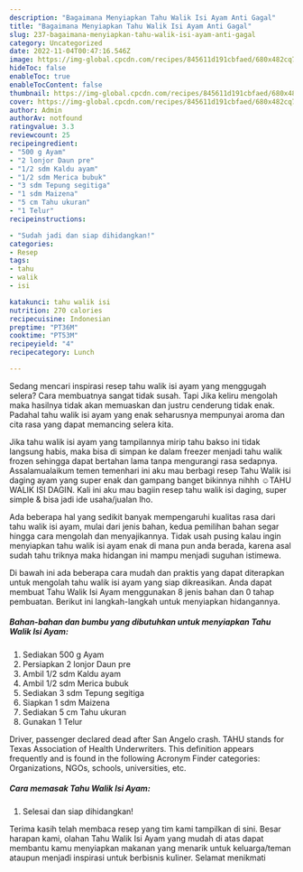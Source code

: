 ```yaml
---
description: "Bagaimana Menyiapkan Tahu Walik Isi Ayam Anti Gagal"
title: "Bagaimana Menyiapkan Tahu Walik Isi Ayam Anti Gagal"
slug: 237-bagaimana-menyiapkan-tahu-walik-isi-ayam-anti-gagal
category: Uncategorized
date: 2022-11-04T00:47:16.546Z
image: https://img-global.cpcdn.com/recipes/845611d191cbfaed/680x482cq70/tahu-walik-isi-ayam-foto-resep-utama.jpg
hideToc: false
enableToc: true
enableTocContent: false
thumbnail: https://img-global.cpcdn.com/recipes/845611d191cbfaed/680x482cq70/tahu-walik-isi-ayam-foto-resep-utama.jpg
cover: https://img-global.cpcdn.com/recipes/845611d191cbfaed/680x482cq70/tahu-walik-isi-ayam-foto-resep-utama.jpg
author: Admin
authorAv: notfound
ratingvalue: 3.3
reviewcount: 25
recipeingredient:
- "500 g Ayam"
- "2 lonjor Daun pre"
- "1/2 sdm Kaldu ayam"
- "1/2 sdm Merica bubuk"
- "3 sdm Tepung segitiga"
- "1 sdm Maizena"
- "5 cm Tahu ukuran"
- "1 Telur"
recipeinstructions:

- "Sudah jadi dan siap dihidangkan!"
categories:
- Resep
tags:
- tahu
- walik
- isi

katakunci: tahu walik isi 
nutrition: 270 calories
recipecuisine: Indonesian
preptime: "PT36M"
cooktime: "PT53M"
recipeyield: "4"
recipecategory: Lunch

---
```



Sedang mencari inspirasi resep tahu walik isi ayam yang menggugah selera? Cara membuatnya sangat tidak susah. Tapi Jika keliru mengolah maka hasilnya tidak akan memuaskan dan justru cenderung tidak enak. Padahal tahu walik isi ayam yang enak seharusnya mempunyai aroma dan cita rasa yang dapat memancing selera kita.


Jika tahu walik isi ayam yang tampilannya mirip tahu bakso ini tidak langsung habis, maka bisa di simpan ke dalam freezer menjadi tahu walik frozen sehingga dapat bertahan lama tanpa mengurangi rasa sedapnya. Assalamualaikum temen temenhari ini aku mau berbagi resep Tahu Walik isi daging ayam yang super enak dan gampang banget bikinnya nihhh ☺️TAHU WALIK ISI DAGIN. Kali ini aku mau bagiin resep tahu walik isi daging, super simple &amp; bisa jadi ide usaha/jualan lho.

Ada beberapa hal yang sedikit banyak mempengaruhi kualitas rasa dari tahu walik isi ayam, mulai dari jenis bahan, kedua pemilihan bahan segar hingga cara mengolah dan menyajikannya. Tidak usah pusing kalau ingin menyiapkan tahu walik isi ayam enak di mana pun anda berada, karena asal sudah tahu triknya maka hidangan ini mampu menjadi suguhan istimewa.


Di bawah ini ada beberapa cara mudah dan praktis yang dapat diterapkan untuk mengolah tahu walik isi ayam yang siap dikreasikan. Anda dapat membuat Tahu Walik Isi Ayam menggunakan 8 jenis bahan dan 0 tahap pembuatan. Berikut ini langkah-langkah untuk menyiapkan hidangannya.

<!--inarticleads1-->

##### Bahan-bahan dan bumbu yang dibutuhkan untuk menyiapkan Tahu Walik Isi Ayam:

1. Sediakan 500 g Ayam
1. Persiapkan 2 lonjor Daun pre
1. Ambil 1/2 sdm Kaldu ayam
1. Ambil 1/2 sdm Merica bubuk
1. Sediakan 3 sdm Tepung segitiga
1. Siapkan 1 sdm Maizena
1. Sediakan 5 cm Tahu ukuran
1. Gunakan 1 Telur


Driver, passenger declared dead after San Angelo crash. TAHU stands for Texas Association of Health Underwriters. This definition appears frequently and is found in the following Acronym Finder categories: Organizations, NGOs, schools, universities, etc. 

<!--inarticleads2-->

##### Cara memasak Tahu Walik Isi Ayam:


1. Selesai dan siap dihidangkan!



Terima kasih telah membaca resep yang tim kami tampilkan di sini. Besar harapan kami, olahan Tahu Walik Isi Ayam yang mudah di atas dapat membantu kamu menyiapkan makanan yang menarik untuk keluarga/teman ataupun menjadi inspirasi untuk berbisnis kuliner. Selamat menikmati

